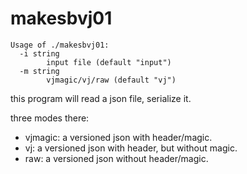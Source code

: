 # makesbvj01

```
Usage of ./makesbvj01:
  -i string
        input file (default "input")
  -m string
        vjmagic/vj/raw (default "vj")
```

this program will read a json file, serialize it.

three modes there:

+ vjmagic: a versioned json with header/magic.
+ vj: a versioned json with header, but without magic.
+ raw: a versioned json without header/magic.
